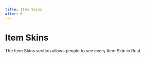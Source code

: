 ```yaml
---
title: Item Skins
after: 0
---
```


# Item Skins

The Item Skins section allows people to see every Item Skin in Rust.
